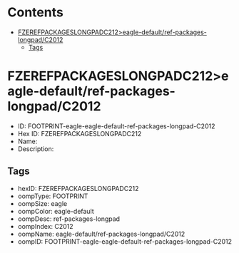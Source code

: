



Contents
========

* [FZEREFPACKAGESLONGPADC212>eagle-default/ref-packages-longpad/C2012](#fzerefpackageslongpadc212eagle-defaultref-packages-longpadc2012)
	* [Tags](#tags)

# FZEREFPACKAGESLONGPADC212>eagle-default/ref-packages-longpad/C2012

- ID: FOOTPRINT-eagle-eagle-default-ref-packages-longpad-C2012
- Hex ID: FZEREFPACKAGESLONGPADC212
- Name: 
- Description: 

## Tags

- hexID: FZEREFPACKAGESLONGPADC212
- oompType: FOOTPRINT
- oompSize: eagle
- oompColor: eagle-default
- oompDesc: ref-packages-longpad
- oompIndex: C2012
- oompName: eagle-default/ref-packages-longpad/C2012
- oompID: FOOTPRINT-eagle-eagle-default-ref-packages-longpad-C2012
